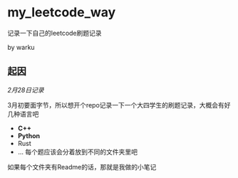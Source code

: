 # my_leetcode_way
记录一下自己的leetcode刷题记录

by warku
## 起因
*2月28日记录*

3月初要面字节，所以想开个repo记录一下一个大四学生的刷题记录，大概会有好几种语言吧
* **C++**
* **Python**
* Rust
* …
每个题应该会分着放到不同的文件夹里吧

如果每个文件夹有Readme的话，那就是我做的小笔记
